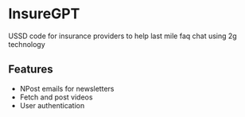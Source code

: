 # InsureGPT
USSD code for insurance providers to help last mile faq chat using 2g technology

## Features
<ul>
  <li>NPost emails for newsletters</li>
  <li>Fetch and post videos</li>
  <li>User authentication</li>
</ul>
